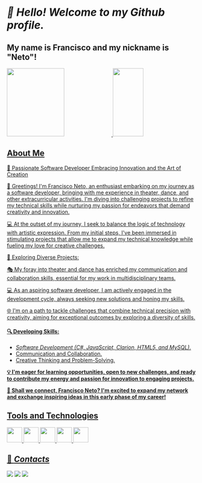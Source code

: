 # *👋 Hello! Welcome to my Github profile.*
## My name is Francisco and my nickname is "Neto"!
<div>
  <a href="https://github.com/FranciscoNetoDev">
  <img loading="lazy" width="55%" height="180em" src="https://github-readme-stats.vercel.app/api/top-langs/?username=FranciscoNetoDev&layout=compact&langs_count=7&theme=gruvbox"/>
  <img loading="lazy" width="40%" height="180em" src="https://github-readme-stats.vercel.app/api?username=FranciscoNetoDev&show_icons=true&theme=gruvbox&include_all_commits=true&count_private=true"/>
</div>

## About Me

🚀 Passionate Software Developer Embracing Innovation and the Art of Creation

👋 Greetings! I'm Francisco Neto, an enthusiast embarking on my journey as a software developer, bringing with me experience in theater, dance, and other extracurricular activities. I'm diving into challenging projects to refine my technical skills while nurturing my passion for endeavors that demand creativity and innovation.


💻 At the outset of my journey, I seek to balance the logic of technology with artistic expression. From my initial steps, I've been immersed in stimulating projects that allow me to expand my technical knowledge while fueling my love for creative challenges.

🌟 Exploring Diverse Projects:

🎭 My foray into theater and dance has enriched my communication and collaboration skills, essential for my work in multidisciplinary teams.

💻 As an aspiring software developer, I am actively engaged in the development cycle, always seeking new solutions and honing my skills.

🌐 I'm on a path to tackle challenges that combine technical precision with creativity, aiming for exceptional outcomes by exploring a diversity of skills.

#### 🔍 Developing Skills:

 * *Software Development (C#, JavaScript, Clarion, HTML5, and MySQL).*
 * Communication and Collaboration.
 * Creative Thinking and Problem-Solving.

**💡 I'm eager for learning opportunities, open to new challenges, and ready to contribute my energy and passion for innovation to engaging projects.**

**🤝 Shall we connect, Francisco Neto? I'm excited to expand my network and exchange inspiring ideas in this early phase of my career!**

## Tools and Technologies

<div>
  <img loading="lazy" margin="4px" src="https://cdn.jsdelivr.net/gh/devicons/devicon/icons/angularjs/angularjs-original.svg"  height="40" width="40" />
  <img margin="4px" src="https://cdn.jsdelivr.net/gh/devicons/devicon/icons/mysql/mysql-original-wordmark.svg" height="40" width="40" />
  <img margin="4px" src="https://cdn.jsdelivr.net/gh/devicons/devicon/icons/csharp/csharp-original.svg" height="40" width="40" />
  <img margin="4px" src="https://cdn.jsdelivr.net/gh/devicons/devicon/icons/nodejs/nodejs-plain.svg" height="40" width="40" />
  <img margin="4px" src="https://cdn.jsdelivr.net/gh/devicons/devicon/icons/html5/html5-plain-wordmark.svg" height="40" width="40" />
  
</div>


## 📇 *Contacts*

<div>
  <a href="https://instagram.com/franet0_" target="_blank"><img loading="lazy" src="https://img.shields.io/badge/-Instagram-%23E4405F?style=for-the-badge&logo=instagram&logoColor=white" target="_blank"></a>
  <a href = "mailto:franfc123.fc@gmail.com"><img loading="lazy" src="https://img.shields.io/badge/Gmail-D14836?style=for-the-badge&logo=gmail&logoColor=white" target="_blank"></a>
  <a href="https://www.linkedin.com/in/francisco-carlos-de-albuquerque-neto-1521a1103" target="_blank"><img loading="lazy" src="https://img.shields.io/badge/-LinkedIn-%230077B5?style=for-the-badge&logo=linkedin&logoColor=white" target="_blank"></a>   
</div>


          

          
